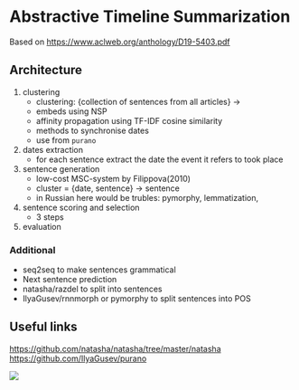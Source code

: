 # Abstractive Timeline Summarization

Based on https://www.aclweb.org/anthology/D19-5403.pdf

## Architecture

1. clustering
	* clustering: {collection of sentences from all articles} -> 
	* embeds using NSP
	* affinity propagation using TF-IDF cosine similarity
	* methods to synchronise dates
	* use from `purano`
2. dates extraction
	* for each sentence extract the date the event it refers to took place
3. sentence generation
	* low-cost  MSC-system  by  Filippova(2010)
	* cluster = {date, sentence} -> sentence
	* in Russian here would be trubles: pymorphy, lemmatization, 
4. sentence scoring and selection
	* 3 steps
5. evaluation

### Additional
* seq2seq to make sentences grammatical
* Next sentence prediction
* natasha/razdel to split into sentences
* IlyaGusev/rnnmorph or pymorphy to split sentences into POS

## Useful links
https://github.com/natasha/natasha/tree/master/natasha
https://github.com/IlyaGusev/purano

<img src="https://latex.codecogs.com/gif.latex?\{set of ...\} \rightarrow clusters" />
